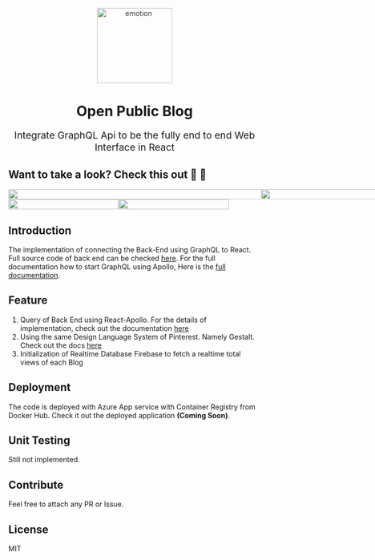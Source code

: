 <p align="center" style="color: #343a40">
    <img src="https://user-images.githubusercontent.com/16315641/61575592-9f6ee600-aaf7-11e9-9fdf-293bef0eec91.png" alt="emotion" height="150" width="150">
    <h1 align="center">Open Public Blog</h1>
</p>
<p align="center" style="font-size: 1.2rem;">Integrate GraphQL Api to be the fully end to end Web Interface in React</p>

## Want to take a look? Check this out :hear_no_evil: :speak_no_evil:

<div style="display:flex;flex-flow:row-wrap;">

<img src="https://user-images.githubusercontent.com/16315641/62235952-3ee58000-b3f8-11e9-9658-e3253447bfe8.png" width="600" height="100%"/>

<img src="https://user-images.githubusercontent.com/16315641/62236325-1316ca00-b3f9-11e9-93e2-c96ebfad30d2.png" width="600" height="100%"/>

</div>

<div style="display:flex;flex-flow:row-wrap;">

<img src="https://user-images.githubusercontent.com/16315641/62235953-3f7e1680-b3f8-11e9-9f3d-3b1a849f4405.png" width="220" height="100%"/>

<img src="https://user-images.githubusercontent.com/16315641/62235954-3f7e1680-b3f8-11e9-9a4c-c8dea0727b20.png" width="220" height="100%"/>

</div>

## Introduction

The implementation of connecting the Back-End using GraphQL to React. Full source code of back end can be checked [here](https://github.com/DitoHI/public-blog-api). For the full documentation how to start GraphQL using Apollo, Here is the [full documentation](https://www.apollographql.com/docs/react/).

## Feature

1. Query of Back End using React-Apollo. For the details of implementation, check out the documentation [here](https://www.apollographql.com/docs/react/essentials/queries/)
2. Using the same Design Language System of Pinterest. Namely Gestalt. Check out the docs [here](https://pinterest.github.io/gestalt/#/)
3. Initialization of Realtime Database Firebase to fetch a realtime total views of each Blog

## Deployment

The code is deployed with Azure App service with Container Registry from Docker Hub. Check it out the deployed application **(Coming Soon)**.

## Unit Testing

Still not implemented.

## Contribute

Feel free to attach any PR or Issue.

## License

MIT
